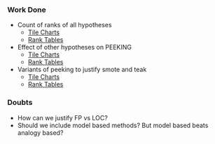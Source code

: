 ### Work Done
- Count of ranks of all hypotheses
  - [Tile Charts](https://github.com/ai-se/statatak/blob/master/Reports/04-02-15/full_stats_99.md)
  - [Rank Tables](https://github.com/ai-se/statatak/blob/master/Reports/04-02-15/MRE_TABLE.csv) 
- Effect of other hypotheses on PEEKING
  - [Tile Charts](https://github.com/ai-se/statatak/blob/master/Reports/04-02-15/Crippled.md)
  - [Rank Tables](https://github.com/ai-se/statatak/blob/master/Reports/04-02-15/Crippled.csv) 
- Variants of peeking to justify smote and teak
  - [Tile Charts](https://github.com/ai-se/statatak/blob/master/Reports/04-02-15/Prune_And_Crude.md)
  - [Rank Tables](https://github.com/ai-se/statatak/blob/master/Reports/04-02-15/PRUNE_AND_CRUDE.csv) 

### Doubts
 - How can we justify FP vs LOC?
 - Should we include model based methods? But model based beats analogy based?
